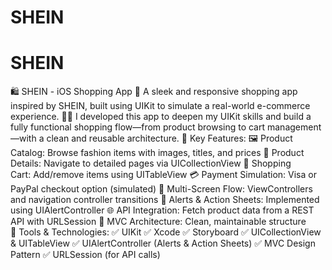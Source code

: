 # SHEIN
# SHEIN
🛍️ SHEIN - iOS Shopping App
📱 A sleek and responsive shopping app inspired by SHEIN, built using UIKit to simulate a real-world e-commerce experience.
👨‍💻 I developed this app to deepen my UIKit skills and build a fully functional shopping flow—from product browsing to cart management—with a clean and reusable architecture.
🚀 Key Features:
🖼️ Product Catalog: Browse fashion items with images, titles, and prices
🧾 Product Details: Navigate to detailed pages via UICollectionView
🛒 Shopping Cart: Add/remove items using UITableView
💳 Payment Simulation: Visa or PayPal checkout option (simulated)
📲 Multi-Screen Flow: ViewControllers and navigation controller transitions
🔔 Alerts & Action Sheets: Implemented using UIAlertController
🌐 API Integration: Fetch product data from a REST API with URLSession
📐 MVC Architecture: Clean, maintainable structure
🧰 Tools & Technologies:
✅ UIKit
✅ Xcode
✅ Storyboard
✅ UICollectionView & UITableView
✅ UIAlertController (Alerts & Action Sheets)
✅ MVC Design Pattern
✅ URLSession (for API calls)
